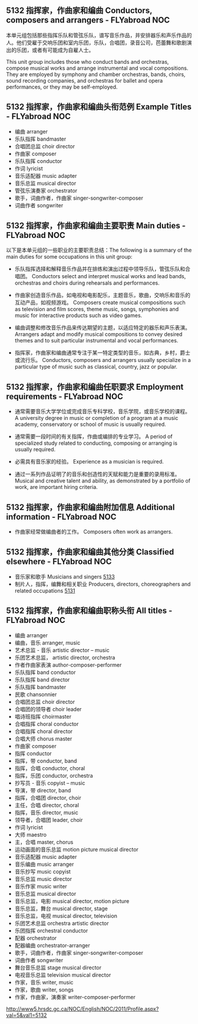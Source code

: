 ## 5132 指挥家，作曲家和编曲 Conductors, composers and arrangers - FLYabroad NOC本单元组包括那些指挥乐队和管弦乐队，谱写音乐作品，并安排器乐和声乐作品的人。他们受雇于交响乐团和室内乐团，乐队，合唱团，录音公司，芭蕾舞和歌剧演出的乐团，或者有可能成为自雇人士。This unit group includes those who conduct bands and orchestras, compose musical works and arrange instrumental and vocal compositions. They are employed by symphony and chamber orchestras, bands, choirs, sound recording companies, and orchestras for ballet and opera performances, or they may be self-employed.## 5132 指挥家，作曲家和编曲头衔范例 Example Titles - FLYabroad NOC* 编曲 arranger* 乐队指挥 bandmaster* 合唱团总监 choir director* 作曲家 composer* 乐队指挥 conductor* 作词 lyricist* 音乐适配器 music adapter* 音乐总监 musical director* 管弦乐演奏家 orchestrator* 歌手，词曲作者，作曲家 singer-songwriter-composer* 词曲作者 songwriter## 5132 指挥家，作曲家和编曲主要职责 Main duties - FLYabroad NOC以下是本单元组的一些职业的主要职责总结：The following is a summary of the main duties for some occupations in this unit group:* 乐队指挥选择和解释音乐作品并在排练和演出过程中领导乐队，管弦乐队和合唱团。Conductors select and interpret musical works and lead bands, orchestras and choirs during rehearsals and performances.* 作曲家创造音乐作品，如电视和电影配乐，主题音乐，歌曲，交响乐和音乐的互动产品，如视频游戏。Composers create musical compositions such as television and film scores, theme music, songs, symphonies and music for interactive products such as video games.* 编曲调整和修改音乐作品来传达期望的主题，以适应特定的器乐和声乐表演。Arrangers adapt and modify musical compositions to convey desired themes and to suit particular instrumental and vocal performances.* 指挥家，作曲家和编曲通常专注于某一特定类型的音乐，如古典，乡村，爵士或流行乐。Conductors, composers and arrangers usually specialize in a particular type of music such as classical, country, jazz or popular.## 5132 指挥家，作曲家和编曲任职要求 Employment requirements - FLYabroad NOC* 通常需要音乐大学学位或完成音乐专科学校，音乐学院，或音乐学校的课程。A university degree in music or completion of a program at a music academy, conservatory or school of music is usually required.* 通常需要一段时间的有关指挥，作曲或编排的专业学习。A period of specialized study related to conducting, composing or arranging is usually required.* 必需具有音乐家的经验。Experience as a musician is required.* 通过一系列作品证明了的音乐和创造性的天赋和能力是重要的录用标准。Musical and creative talent and ability, as demonstrated by a portfolio of work, are important hiring criteria.## 5132 指挥家，作曲家和编曲附加信息 Additional information - FLYabroad NOC* 作曲家经常做编曲者的工作。Composers often work as arrangers.## 5132 指挥家，作曲家和编曲其他分类 Classified elsewhere - FLYabroad NOC* 音乐家和歌手 Musicians and singers [5133](5133)* 制片人，指挥，编舞和相关职业 Producers, directors, choreographers and related occupations [5131](5131)## 5132 指挥家，作曲家和编曲职称头衔 All titles - FLYabroad NOC* 编曲 arranger* 编曲，音乐 arranger, music* 艺术总监 - 音乐 artistic director – music* 乐团艺术总监， artistic director, orchestra* 作者作曲家表演 author-composer-performer* 乐队指挥 band conductor* 乐队指挥 band director* 乐队指挥 bandmaster* 民歌 chansonnier* 合唱团总监 choir director* 合唱团的领导者 choir leader* 唱诗班指挥 choirmaster* 合唱指挥 choral conductor* 合唱指挥 choral director* 合唱大师 chorus master* 作曲家 composer* 指挥 conductor* 指挥，带 conductor, band* 指挥，合唱 conductor, choral* 指挥，乐团 conductor, orchestra* 抄写员 - 音乐 copyist – music* 导演，带 director, band* 指挥，合唱团 director, choir* 主任，合唱 director, choral* 指挥，音乐 director, music* 领导者，合唱团 leader, choir* 作词 lyricist* 大师 maestro* 主，合唱 master, chorus* 运动画面的音乐总监 motion picture musical director* 音乐适配器 music adapter* 音乐编曲 music arranger* 音乐抄写 music copyist* 音乐总监 music director* 音乐作家 music writer* 音乐总监 musical director* 音乐总监，电影 musical director, motion picture* 音乐总监，舞台 musical director, stage* 音乐总监，电视 musical director, television* 乐团艺术总监 orchestra artistic director* 乐团指挥 orchestral conductor* 配器 orchestrator* 配器编曲 orchestrator-arranger* 歌手，词曲作者，作曲家 singer-songwriter-composer* 词曲作者 songwriter* 舞台音乐总监 stage musical director* 电视音乐总监 television musical director* 作家，音乐 writer, music* 作家，歌曲 writer, songs* 作家，作曲家，演奏家 writer-composer-performerhttp://www5.hrsdc.gc.ca/NOC/English/NOC/2011/Profile.aspx?val=5&val1=5132